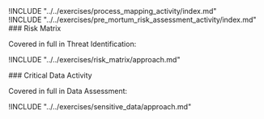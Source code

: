 
<div class="boxtext">
!INCLUDE "../../exercises/process_mapping_activity/index.md"
</div>

<div class="boxtext">
!INCLUDE "../../exercises/pre_mortum_risk_assessment_activity/index.md"
</div>

<div class="boxtext">
### Risk Matrix 

Covered in full in Threat Identification:

!INCLUDE "../../exercises/risk_matrix/approach.md"
</div>

<div class="boxtext">
### Critical Data Activity

Covered in full in Data Assessment:

!INCLUDE "../../exercises/sensitive_data/approach.md"
</div>


